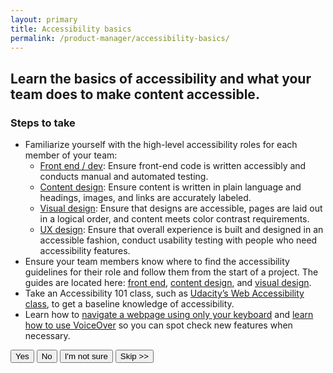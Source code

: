 ```yaml
---
layout: primary
title: Accessibility basics
permalink: /product-manager/accessibility-basics/
---
```


## Learn the basics of accessibility and what your team does to make content accessible.

### Steps to take
- Familiarize yourself with the high-level accessibility roles for each member of your team:
  - [Front end / dev](/front-end/getting-started/): Ensure front-end code is written accessibly and conducts manual and automated testing.
  - [Content design](content-design/getting-started/): Ensure content is written in plain language and headings, images, and links are accurately labeled.
  - [Visual design](/visual-design/getting-started/): Ensure that designs are accessible, pages are laid out in a logical order, and content meets color contrast requirements.
  - [UX design](/): Ensure that overall experience is built and designed in an accessible fashion, conduct usability testing with people who need accessibility features.
- Ensure your team members know where to find the accessibility guidelines for their role and follow them from the start of a project. The guides are located here: [front end](/front-end/getting-started/), [content design](/content-design/getting-started/), and [visual design](/visual-design/getting-started/).
- Take an Accessibility 101 class, such as [Udacity’s Web Accessibility class](https://www.udacity.com/course/web-accessibility--ud891), to get a baseline knowledge of accessibility.
- Learn how to [navigate a webpage using only your keyboard](/visual-design/keyboard-access/) and [learn how to use VoiceOver](/visual-design/screen-reader/) so you can spot check new features when necessary.


<button>
  <i class="fa fa-check" aria-hidden="true"></i>
  Yes
</button>
<button class="usa-button-secondary">
  <i class="fa fa-times" aria-hidden="true"></i>
  No
</button>
<button class="usa-button button-question">
  <i class="fa fa-question" aria-hidden="true"></i>
  I'm not sure
</button>
<button class="usa-button-outline button-skip" type="button">Skip >></button>
